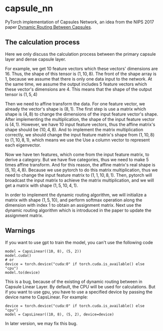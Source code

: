 # capsule_nn

PyTorch implementation of Capsules Network, an idea from  the NIPS 2017 paper [Dynamic Routing Between Capsules](https://arxiv.org/abs/1710.09829).

## The calculation process

Here we only discuss the calculation process between the primary capsule layer and dense capsule layer.

For example, we get $10$ feature vectors which these vectors' dimensions are $16$. Thus, the shape of this tensor is $(1, 10, 8)$. The front of the shape array is $1$, because we assume that there is only one data input to the network. At the same time, we assume the output includes $5$ feature vectors which these vector's dimensions are $4$. This means that the shape of the output tensor is $(1, 5, 4)$

Then we need to affine transform the data. For one feature vector, we already the vector's shape is $(8, 1)$. The first step is use a matrix which shape is $(4, 8)$ to change the dimensions of the input feature vector's shape. After implementing the multiplication, the shape of the input feature vector is $(4, 1)$. However, we have $10$ input feature vectors, thus the affine matrix's shape should be $(10, 4, 8)$. And to implement the matrix multiplication correctly, we should change the input feature matrix's shape from $(1, 10, 8)$ to $(1, 10, 8, 1)$, which means we use the Use a column vector to represent each eigenvector.

Now we have ten features, which come from the input feature matrix, to derive a category. But we have five categories, thus we need to make $5$ times affine transform. And for this reason, the affine matrix's real shape is $(5, 10, 4, 8)$. Because we use pytorch to do this matrix multiplication, thus we need to change the input feature matrix to $(1, 1, 10, 8, 1)$. Then, pytorch will broadcast the input matrix to achieve the matrix multiplication, and we will get a matrix with shape $(1, 5, 10, 4, 1)$.

In order to implement the dynamic routing algorithm, we will initialize a matrix with shape $(1, 5, 10)$, and perform softmax operation along the dimension with index $1$ to obtain an assignment matrix. Next use the dynamic routing algorithm which is introduced in the paper to update the assignment matrix.

## Warnings
If you want to use gpt to train the model, you can't use the following code
```
model = CapsLinear((10, 8), (5, 2))
model.cuda()
# or
device = torch.device("cuda:0" if torch.cuda.is_available() else "cpu")
model.to(device)
```
This is a bug, because of the existing of dynamic routing between in Capsule Linear Layer. By default, the CPU will be used for calculations. But if you want to use gpu, you have to use a specified device by passing the device name to CapsLinear. For example:
```
device = torch.device("cuda:0" if torch.cuda.is_available() else "cpu")
model = CapsLinear((10, 8), (5, 2), device=device)
```

In later version, we may fix this bug.